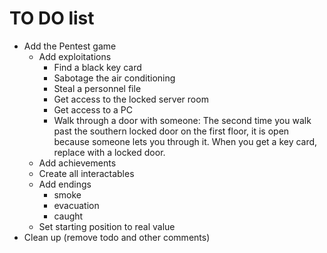 # TO DO list

- Add the Pentest game
  - Add exploitations
    - Find a black key card
    - Sabotage the air conditioning
    - Steal a personnel file
    - Get access to the locked server room
    - Get access to a PC
    - Walk through a door with someone:
      The second time you walk past the southern locked door on the first floor, it is open because someone lets you through it. When you get a key card, replace with a locked door.
  - Add achievements
  - Create all interactables
  - Add endings
    - smoke
    - evacuation
    - caught
  - Set starting position to real value
- Clean up (remove todo and other comments)
